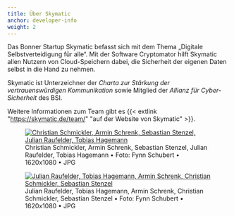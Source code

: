 ```yaml
---
title: Über Skymatic
anchor: developer-info
weight: 2
---
```

Das Bonner Startup Skymatic befasst sich mit dem Thema „Digitale Selbstverteidigung für alle“. Mit der Software Cryptomator hilft Skymatic allen Nutzern von Cloud-Speichern dabei, die Sicherheit der eigenen Daten selbst in die Hand zu nehmen.

Skymatic ist Unterzeichner der _Charta zur Stärkung der vertrauenswürdigen Kommunikation_ sowie Mitglied der _Allianz für Cyber-Sicherheit_ des BSI.

Weitere Informationen zum Team gibt es {{< extlink "https://skymatic.de/team/" "auf der Website von Skymatic" >}}.

<div class="flex flex-wrap -mx-3">
  <div class="w-full px-3 lg:w-1/2">
    <figure class="rounded shadow bg-white text-center p-2">
      <a href="/presskit/skymatic-team-1.jpg"><img class="inline-block m-remover lazyload" data-src="/presskit/skymatic-team-1.jpg" alt="Christian Schmickler, Armin Schrenk, Sebastian Stenzel, Julian Raufelder, Tobias Hagemann"/></a>
      <figcaption>Christian Schmickler, Armin Schrenk, Sebastian Stenzel, Julian Raufelder, Tobias Hagemann • Foto: Fynn Schubert • 1620x1080 • JPG</figcaption>
    </figure>
  </div>
  <div class="w-full px-3 lg:w-1/2">
    <figure class="rounded shadow bg-white text-center p-2">
      <a href="/presskit/skymatic-team-2.jpg"><img class="inline-block m-remover lazyload" data-src="/presskit/skymatic-team-2.jpg" alt="Julian Raufelder, Tobias Hagemann, Armin Schrenk, Christian Schmickler, Sebastian Stenzel"/></a>
      <figcaption>Julian Raufelder, Tobias Hagemann, Armin Schrenk, Christian Schmickler, Sebastian Stenzel • Foto: Fynn Schubert • 1620x1080 • JPG</figcaption>
    </figure>
  </div>
</div>
